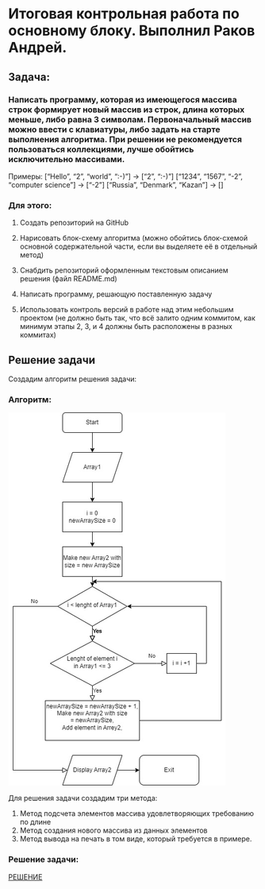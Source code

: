 # Итоговая контрольная работа по основному блоку. Выполнил Раков Андрей.

## Задача: 

### Написать программу, которая из имеющегося массива строк формирует новый массив из строк, длина которых меньше, либо равна 3 символам. Первоначальный массив можно ввести с клавиатуры, либо задать на старте выполнения алгоритма. При решении не рекомендуется пользоваться коллекциями, лучше обойтись исключительно массивами.

Примеры:
[“Hello”, “2”, “world”, “:-)”] → [“2”, “:-)”]
[“1234”, “1567”, “-2”, “computer science”] → [“-2”]
[“Russia”, “Denmark”, “Kazan”] → []

### Для этого:

1. Создать репозиторий на GitHub

2. Нарисовать блок-схему алгоритма (можно обойтись блок-схемой основной содержательной части, если вы выделяете её в отдельный метод)

3. Снабдить репозиторий оформленным текстовым описанием решения (файл README.md)

4. Написать программу, решающую поставленную задачу

5. Использовать контроль версий в работе над этим небольшим проектом (не должно быть так, что всё залито одним коммитом, как минимум этапы 2, 3, и 4 должны быть расположены в разных коммитах)

## Решение задачи
Создадим алгоритм решения задачи: 
### Алгоритм:

![алгоритм](algoritm.jpg)

Для решения задачи создадим три метода: 
1. Метод подсчета элементов массива удовлетворяющих требованию по длине
2. Метод создания нового массива из данных элементов
3. Метод вывода на печать в том виде, который требуется в примере.

### Решение задачи:
[РЕШЕНИЕ](https://github.com/Coma78rav/final_control_work.git "Нажмите")